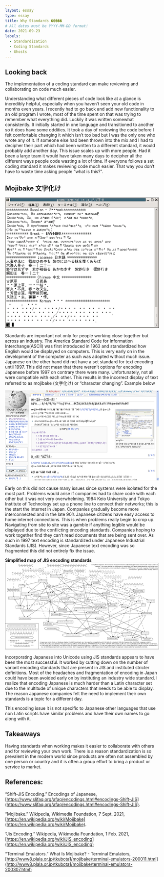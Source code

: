 ```yaml
---
layout: essay
type: essay
title: Why Standards �����
# All dates must be YYYY-MM-DD format!
date: 2021-09-23
labels:
  - Standardization
  - Coding Standards
  - Ghosts
---
```

## Looking back

The implementation of a coding standard can make reviewing and collaborating on code much easier.

Understanding what different pieces of code look like at a glance is incredibly helpful, especially when you haven’t seen your old code in months even years. I recently had to go back and add new functionality to an old program I wrote, most of the time spent on that was trying to remember what everything did. Luckily it was written somewhat consistently. It initially started in one language and transitioned to another so it does have some oddities. It took a day of reviewing the code before I felt comfortable changing it which isn’t too bad but I was the only one who wrote any of it. If someone else had been thrown into the mix and I had to decipher their part which had been written to a different standard, it would probably add another day. This issue scales up with more people. Had it been a large team it would have taken many days to decipher all the different ways people code wasting a lot of time. If everyone follows a set coding standard it makes reviewing code much easier. That way you don’t have to waste time asking people “what is this?”.

## Mojibake 文字化け

<img class="ui small right floated rounded image" src="../images/ja_JPUTF-8.png">

Standards are important not only for people working close together but across an industry. The America Standard Code for Information Interchange(ASCII) was first introduced in 1963 and standardized how English would be displayed on computers. This is very early on in the development of the computer as such was adopted without much issue. Japanese on the other hand did not have a set standard for text encoding until 1997. This did not mean that there weren’t options for encoding Japanese before 1997 on contrary there were many. Unfortunately, not all were compatible with each other. This results in the incorrect display of text referred to as mojibake (文字化け) or “character changing”. Example below

<img class="ui small right floated rounded image" src="../images/Mojibake.png">

Early on this did not cause many issues since systems were isolated for the most part. Problems would arise if companies had to share code with each other but it was not very overwhelming. 1984 Keio University and Tokyo Institute of Technology set up a phone line to connect their networks; this is the start the internet in Japan. Companies gradually become more interconnected and in the late 90’s Japanese citizens have easy access to home internet connections. This is when problems really begin to crop up. Navigating from site to site was a gamble if anything legible would be displayed due to the conflicting encoding standards. Companies hoping to work together find they can’t read documents that are being sent over. As such in 1997 text encoding is standardized under Japanese Industrial Standards (JIS). However, since Japanese text encoding was so fragmented this did not entirely fix the issue. 

**Simplified map of JIS encoding standards**
<img class="ui huge right floated rounded image" src="../images/JIS map.png">

Incorporating Japanese into Unicode using JIS standards appears to have been the most successful. It worked by cutting down on the number of variant encoding standards that are present in JIS and instituted stricter definitions. Most of the headaches and fragmentation of encoding in Japan could have been avoided early on by instituting an industry wide standard. I realize that encoding Japanese is much harder than a Latin character set due to the multitude of unique characters that needs to be able to display. The reason Japanese companies felt the need to implement their own standards is a topic for a different day.

This encoding issue it is not specific to Japanese other languages that use non Latin scripts have similar problems and have their own names to go along with it.

## Takeaways

Having standards when working makes it easier to collaborate with others and for reviewing your own work. There is a reason standardization is so prevalent in the modern world since products are often not assembled by one person or country and it is often a group effort to bring a product or service to market.

## References: 

“Shift-JIS Encoding.” Encodings of Japanese, [https://www.sljfaq.org/afaq/encodings.html#encodings-Shift-JIS](https://www.sljfaq.org/afaq/encodings.html#encodings-Shift-JIS).

“Mojibake.” Wikipedia, Wikimedia Foundation, 7 Sept. 2021, [https://en.wikipedia.org/wiki/Mojibake](https://en.wikipedia.org/wiki/Mojibake).

“Jis Encoding.” Wikipedia, Wikimedia Foundation, 1 Feb. 2021, [https://en.wikipedia.org/wiki/JIS_encoding](https://en.wikipedia.org/wiki/JIS_encoding)

“Terminal Emulators.” What Is Mojibake? - Terminal Emulators, [http://www8.plala.or.jp/tkubota1/mojibake/terminal-emulators-200011.html](http://www8.plala.or.jp/tkubota1/mojibake/terminal-emulators-200307.html)


